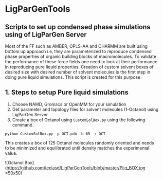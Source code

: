 # LigParGenTools
Scripts to set up condensed phase simulations using of LigParGen Server 
----


Most of the FF such as AMBER, OPLS-AA and CHARMM are built using bottom up approach i.e, they are parameterized to reproduce condensed phase properties of organic building blocks of macromolecules. To validate the performance of these force fields one need to look at their performance in reproducing pure liquid properties. Creation of custom solvent boxes of desired size with desired number of solvent molecules is the first step in doing pure liquid simulations. This script is created for this purpose. 

## 1. Steps to setup Pure liquid simulations
 
 1. Choose NAMD, Gromacs or OpenMM for your simulation 
 2. Get parameter and topology files for solvent molecules (1-Octanol) using LigParGen Server
 3. Create a box of Octanol using `CustomSolBox.py` using the following command.
 
 ```
 python CustomSolBox.py -p OCT.pdb -b 65 -r OCT
 ```
 This creates a box of 125 Octanol molecules randomly oriented and needs to be minimized and equilibrated until density matches the experimental value. 

![Octanol Box](https://github.com/leelasd/LigParGenTools/blob/master/Pliq_BOX.jpg =50x50)
